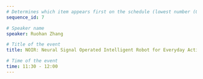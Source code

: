 ```yaml
---
# Determines which item appears first on the schedule (lowest number (0) appears first)
sequence_id: 7

# Speaker name
speaker: Ruohan Zhang

# Title of the event
title: NOIR: Neural Signal Operated Intelligent Robot for Everyday Activities

# Time of the event
time: 11:30 - 12:00
---
```

